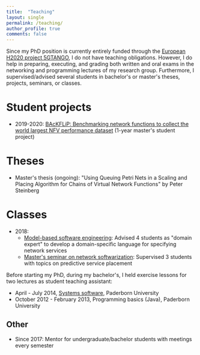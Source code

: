 ```yaml
---
title:  "Teaching"
layout: single
permalink: /teaching/
author_profile: true
comments: false
---
```


Since my PhD position is currently entirely funded through the [European H2020 project 5GTANGO](http://5gtango.eu/), I do not have teaching obligations. However, I do help in preparing, executing, and grading both written and oral exams in the networking and programming lectures of my research group. Furthermore, I supervised/advised several students in bachelor's or master's theses, projects, seminars, or classes.

# Student projects

* 2019-2020: [BAcKFLiP: Benchmarking network functions to collect the world largest NFV performance dataset](https://cs.uni-paderborn.de/cn/teaching/theses-student-projects/student-project-groups-ongoing/backflip/) (1-year master's student project)

# Theses

* Master's thesis (ongoing): "Using Queuing Petri Nets in a Scaling and Placing Algorithm for Chains of Virtual Network Functions" by Peter Steinberg

# Classes

* 2018: 
  * [Model-based software engineering](https://mde-lab-sessions.github.io/running-example-for-lecture/#mbse): Advised 4 students as "domain expert" to develop a domain-specific language for specifying network services
  * [Master's seminar on network softwarization](https://cs.uni-paderborn.de/cn/teaching/courses/prior-terms/ss-2018/pro-seminar-rechnernetze/): Supervised 3 students with topics on predictive service placement

Before starting my PhD, during my bachelor's, I held exercise lessons for two lectures as student teaching assistant:

* April - July 2014, [Systems software](https://cs.uni-paderborn.de/cn/teaching/courses/konzepte-und-methoden-der-systemsoftware/), Paderborn University
* October 2012 - February 2013, Programming basics (Java), Paderborn University

## Other

* Since 2017: Mentor for undergraduate/bachelor students with meetings every semester